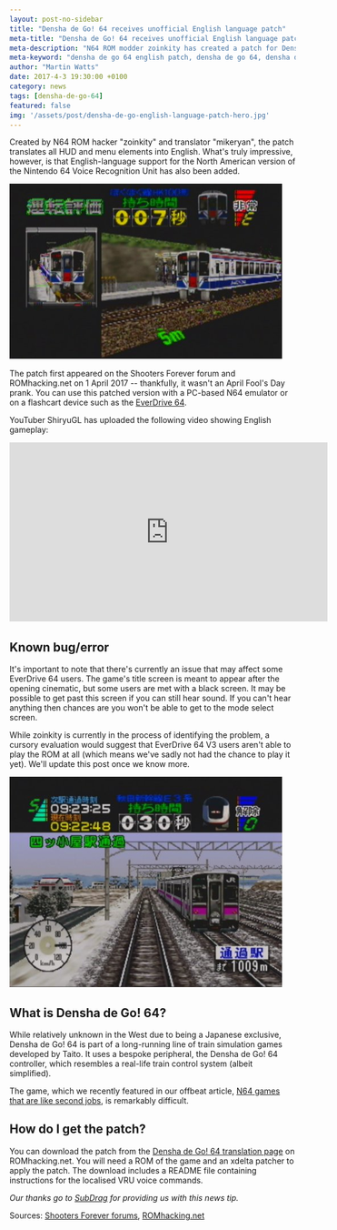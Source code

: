 ```yaml
---
layout: post-no-sidebar
title: "Densha de Go! 64 receives unofficial English language patch"
meta-title: "Densha de Go! 64 receives unofficial English language patch"
meta-description: "N64 ROM modder zoinkity has created a patch for Densha de Go! 64 that adds English language text and VRU support"
meta-keyword: "densha de go 64 english patch, densha de go 64, densha de go 64 train controller"
author: "Martin Watts"
date: 2017-4-3 19:30:00 +0100
category: news
tags: [densha-de-go-64]
featured: false
img: '/assets/post/densha-de-go-english-language-patch-hero.jpg'
---
```

Created by N64 ROM hacker "zoinkity" and translator "mikeryan", the patch translates all HUD and menu elements into English. What's truly impressive, however, is that English-language support for the North American version of the Nintendo 64 Voice Recognition Unit has also been added.

![Densha de Go! 64 platform scoring screen](/assets/images/games/densha-de-go-64/densha-de-go-64-platform-scoring-screen.jpg)

The patch first appeared on the Shooters Forever forum and ROMhacking.net on 1 April 2017 -- thankfully, it wasn't an April Fool's Day prank. You can use this patched version with a PC-based N64 emulator or on a flashcart device such as the [EverDrive 64](http://n64blog.com/article/2017/01/29/everdrive-64-guide-what-is-it-and-should-you-buy-one.html).

YouTuber ShiryuGL has uploaded the following video showing English gameplay:

<iframe width="560" height="315" src="https://www.youtube.com/embed/Bhei0uM72Ag" frameborder="0" allowfullscreen></iframe>

## Known bug/error ##

It's important to note that there's currently an issue that may affect some EverDrive 64 users. The game's title screen is meant to appear after the opening cinematic,  but some users are met with a black screen. It may be possible to get past this screen if you can still hear sound. If you can't hear anything then chances are you won't be able to get to the mode select screen.

While zoinkity is currently in the process of identifying the problem, a cursory evaluation would suggest that EverDrive 64 V3 users aren't able to play the ROM at all (which means we've sadly not had the chance to play it yet). We'll update this post once we know more.

![Densha de Go! 64 snowy train line](/assets/images/games/densha-de-go-64/densha-de-go-64-snow-line.jpg)

## What is Densha de Go! 64? ##

While relatively unknown in the West due to being a Japanese exclusive, Densha de Go! 64 is part of a long-running line of train simulation games developed by Taito. It uses a bespoke peripheral, the Densha de Go! 64 controller, which resembles a real-life train control system (albeit simplified).

The game, which we recently featured in our offbeat article, [N64 games that are like second jobs](http://n64blog.com/article/2017/04/02/n64-games-that-are-like-second-jobs.html), is remarkably difficult.

## How do I get the patch? ##

You can download the patch from the [Densha de Go! 64 translation page](http://www.romhacking.net/translations/2947/) on ROMhacking.net. You will need a ROM of the game and an xdelta patcher to apply the patch. The download includes a README file containing instructions for the localised VRU voice commands.

_Our thanks go to [SubDrag](https://twitter.com/SubDrag) for providing us with this news tip._

Sources: [Shooters Forever forums]("http://www.shootersforever.com/forums_message_boards/viewtopic.php?t=7174"), [ROMhacking.net](http://www.romhacking.net/translations/2947/)